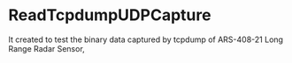 # ReadTcpdumpUDPCapture
It created to test the binary data captured by tcpdump of ARS-408-21 Long Range Radar Sensor, 
